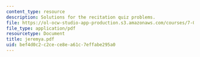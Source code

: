 ```yaml
---
content_type: resource
description: Solutions for the recitation quiz problems.
file: https://ol-ocw-studio-app-production.s3.amazonaws.com/courses/7-012-introduction-to-biology-fall-2004/bef4d0c2c2cece8ea61c7effabe295a0_jeremya.pdf
file_type: application/pdf
resourcetype: Document
title: jeremya.pdf
uid: bef4d0c2-c2ce-ce8e-a61c-7effabe295a0
---
```

